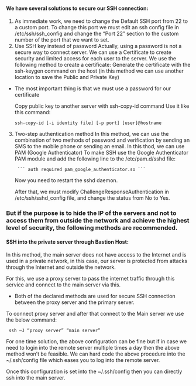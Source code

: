 #### We have several solutions to secure our SSH connection:
1. As immediate work, we need to change the Default SSH port from 22 to a custom port. To change this port we must edit an ssh config file in /etc/ssh/ssh_config and change the “Port 22” section to the custom number of the port that we want to set.
2. Use SSH key instead of password
	Actually, using a password is not a secure way to connect server. We can use a Certificate to create security and limited access for each user to the server.
	We use the following method to create a certificate:
	Generate the certificate with the ssh-keygen command on the host (in this method we can use another location to save the Public and Private Key)
-	The most important thing is that we must use a password for our certificate
      	
	Copy public key to another server with ssh-copy-id command Use it like this command:
	
		ssh-copy-id [-i identity file] [-p port] [user]@hostname 
3. Two-step authentication method
	In this method, we can use the combination of two methods of password and verification by sending an SMS to the mobile phone or sending an email. In this 	  thod, we can use PAM (Google Authenticator) To make SSH use the Google Authenticator PAM module and add the following line to the /etc/pam.d/sshd file:
	
		``` auth required pam_google_authenticator.so ```
	 
	Now you need to restart the sshd daemon.
	
	After that, we must modify ChallengeResponseAuthentication in /etc/ssh/sshd_config file, and change the status from No to Yes.

### But if the purpose is to hide the IP of the servers and not to access them from outside the network and achieve the highest level of security, the following methods are recommended.
#### SSH into the private server through Bastion Host:
	
In this method, the main server does not have access to the Internet and is used in a private network, in this case, our server is protected from attacks through the Internet and outside the network.

For this, we use a proxy server to pass the internet traffic through this service and connect to the main server via this.
- Both of the declared methods are used for secure SSH connection between the proxy server and the primary server.

To connect proxy server and after that connect to the Main server we use the below command:

	 ssh –J “proxy server” “main server”

For one time solution, the above configuration can be fine but if in case we need to login into the remote server multiple times a day then the above method won’t be feasible. We can hard code the above procedure into the ~/.ssh/config file which eases you to log into the remote server.

Once this configuration is set into the ~/.ssh/config then you can directly ssh into the main server.
